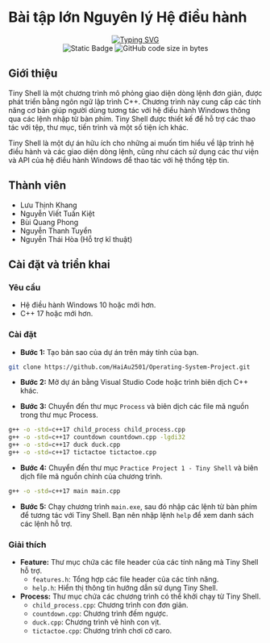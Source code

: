 # Bài tập lớn Nguyên lý Hệ điều hành

<div align="center">
<a href="https://git.io/typing-svg"><img src="https://readme-typing-svg.demolab.com?font=Fira+Code&pause=1000&color=EE4E4E&center=true&vCenter=true&random=false&width=435&lines=Operating+System+Projects" alt="Typing SVG" /></a>
</div>

<div align="center">
<img alt="Static Badge" src="https://img.shields.io/badge/HUST-course-blue?labelColor=EE4E4E&color=151515">
<img alt="GitHub code size in bytes" src="https://img.shields.io/github/languages/code-size/HaiAu2501/Operating-System-Project?labelColor=EE4E4E&color=151515">
</div>

## Giới thiệu

Tiny Shell là một chương trình mô phỏng giao diện dòng lệnh đơn giản, được phát triển bằng ngôn ngữ lập trình C++. Chương trình này cung cấp các tính năng cơ bản giúp người dùng tương tác với hệ điều hành Windows thông qua các lệnh nhập từ bàn phím. Tiny Shell được thiết kế để hỗ trợ các thao tác với tệp, thư mục, tiến trình và một số tiện ích khác.

Tiny Shell là một dự án hữu ích cho những ai muốn tìm hiểu về lập trình hệ điều hành và các giao diện dòng lệnh, cũng như cách sử dụng các thư viện và API của hệ điều hành Windows để thao tác với hệ thống tệp tin.

## Thành viên

- Lưu Thịnh Khang
- Nguyễn Viết Tuấn Kiệt
- Bùi Quang Phong
- Nguyễn Thanh Tuyển
- Nguyễn Thái Hòa (Hỗ trợ kĩ thuật)

## Cài đặt và triển khai

### Yêu cầu

- Hệ điều hành Windows 10 hoặc mới hơn.
- C++ 17 hoặc mới hơn.

### Cài đặt

- **Bước 1:** Tạo bản sao của dự án trên máy tính của bạn.

```bash
git clone https://github.com/HaiAu2501/Operating-System-Project.git
```

- **Bước 2:** Mở dự án bằng Visual Studio Code hoặc trình biên dịch C++ khác.

- **Bước 3:** Chuyển đến thư mục `Process` và biên dịch các file mã nguồn trong thư mục Process.

```bash
g++ -o -std=c++17 child_process child_process.cpp
g++ -o -std=c++17 countdown countdown.cpp -lgdi32 
g++ -o -std=c++17 duck duck.cpp
g++ -o -std=c++17 tictactoe tictactoe.cpp
```

- **Bước 4:** Chuyển đến thư mục `Practice Project 1 - Tiny Shell` và biên dịch file mã nguồn chính của chương trình.

```bash
g++ -o -std=c++17 main main.cpp
```

- **Bước 5:** Chạy chương trình `main.exe`, sau đó nhập các lệnh từ bàn phím để tương tác với Tiny Shell. Bạn nên nhập lệnh `help` để xem danh sách các lệnh hỗ trợ.

### Giải thích

- **Feature:** Thư mục chứa các file header của các tính năng mà Tiny Shell hỗ trợ.
  - `features.h`: Tổng hợp các file header của các tính năng.
  - `help.h`: Hiển thị thông tin hướng dẫn sử dụng Tiny Shell.
- **Process:** Thư mục chứa các chương trình có thể khởi chạy từ Tiny Shell.
  - `child_process.cpp`: Chương trình con đơn giản.
  - `countdown.cpp`: Chương trình đếm ngược.
  - `duck.cpp`: Chương trình vẽ hình con vịt.
  - `tictactoe.cpp`: Chương trình chơi cờ caro.
